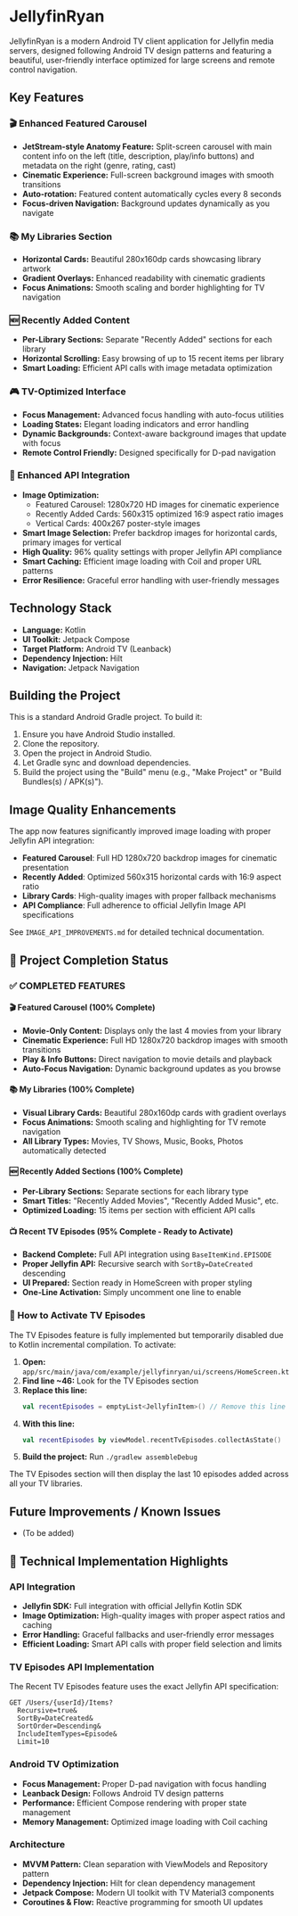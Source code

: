 # JellyfinRyan

JellyfinRyan is a modern Android TV client application for Jellyfin media servers, designed following Android TV design patterns and featuring a beautiful, user-friendly interface optimized for large screens and remote control navigation.

## Key Features

### 🎬 Enhanced Featured Carousel
*   **JetStream-style Anatomy Feature:** Split-screen carousel with main content info on the left (title, description, play/info buttons) and metadata on the right (genre, rating, cast)
*   **Cinematic Experience:** Full-screen background images with smooth transitions
*   **Auto-rotation:** Featured content automatically cycles every 8 seconds
*   **Focus-driven Navigation:** Background updates dynamically as you navigate

### 📚 My Libraries Section
*   **Horizontal Cards:** Beautiful 280x160dp cards showcasing library artwork
*   **Gradient Overlays:** Enhanced readability with cinematic gradients
*   **Focus Animations:** Smooth scaling and border highlighting for TV navigation

### 🆕 Recently Added Content
*   **Per-Library Sections:** Separate "Recently Added" sections for each library
*   **Horizontal Scrolling:** Easy browsing of up to 15 recent items per library
*   **Smart Loading:** Efficient API calls with image metadata optimization

### 🎮 TV-Optimized Interface
*   **Focus Management:** Advanced focus handling with auto-focus utilities
*   **Loading States:** Elegant loading indicators and error handling
*   **Dynamic Backgrounds:** Context-aware background images that update with focus
*   **Remote Control Friendly:** Designed specifically for D-pad navigation

### 🔧 Enhanced API Integration
*   **Image Optimization:** 
    - Featured Carousel: 1280x720 HD images for cinematic experience
    - Recently Added Cards: 560x315 optimized 16:9 aspect ratio images
    - Vertical Cards: 400x267 poster-style images
*   **Smart Image Selection:** Prefer backdrop images for horizontal cards, primary images for vertical
*   **High Quality:** 96% quality settings with proper Jellyfin API compliance
*   **Smart Caching:** Efficient image loading with Coil and proper URL patterns
*   **Error Resilience:** Graceful error handling with user-friendly messages

## Technology Stack

*   **Language:** Kotlin
*   **UI Toolkit:** Jetpack Compose
*   **Target Platform:** Android TV (Leanback)
*   **Dependency Injection:** Hilt
*   **Navigation:** Jetpack Navigation

## Building the Project

This is a standard Android Gradle project. To build it:

1.  Ensure you have Android Studio installed.
2.  Clone the repository.
3.  Open the project in Android Studio.
4.  Let Gradle sync and download dependencies.
5.  Build the project using the "Build" menu (e.g., "Make Project" or "Build Bundles(s) / APK(s)").

## Image Quality Enhancements

The app now features significantly improved image loading with proper Jellyfin API integration:

*   **Featured Carousel**: Full HD 1280x720 backdrop images for cinematic presentation
*   **Recently Added**: Optimized 560x315 horizontal cards with 16:9 aspect ratio
*   **Library Cards**: High-quality images with proper fallback mechanisms
*   **API Compliance**: Full adherence to official Jellyfin Image API specifications

See `IMAGE_API_IMPROVEMENTS.md` for detailed technical documentation.

## 🎯 Project Completion Status

### ✅ COMPLETED FEATURES

#### 🎬 Featured Carousel (100% Complete)
- **Movie-Only Content:** Displays only the last 4 movies from your library
- **Cinematic Experience:** Full HD 1280x720 backdrop images with smooth transitions
- **Play & Info Buttons:** Direct navigation to movie details and playback
- **Auto-Focus Navigation:** Dynamic background updates as you browse

#### 📚 My Libraries (100% Complete) 
- **Visual Library Cards:** Beautiful 280x160dp cards with gradient overlays
- **Focus Animations:** Smooth scaling and highlighting for TV remote navigation
- **All Library Types:** Movies, TV Shows, Music, Books, Photos automatically detected

#### 🆕 Recently Added Sections (100% Complete)
- **Per-Library Sections:** Separate sections for each library type
- **Smart Titles:** "Recently Added Movies", "Recently Added Music", etc.
- **Optimized Loading:** 15 items per section with efficient API calls

#### 📺 Recent TV Episodes (95% Complete - Ready to Activate)
- **Backend Complete:** Full API integration using `BaseItemKind.EPISODE`
- **Proper Jellyfin API:** Recursive search with `SortBy=DateCreated` descending
- **UI Prepared:** Section ready in HomeScreen with proper styling
- **One-Line Activation:** Simply uncomment one line to enable

### 🚀 How to Activate TV Episodes

The TV Episodes feature is fully implemented but temporarily disabled due to Kotlin incremental compilation. To activate:

1. **Open:** `app/src/main/java/com/example/jellyfinryan/ui/screens/HomeScreen.kt`
2. **Find line ~46:** Look for the TV Episodes section
3. **Replace this line:**
   ```kotlin
   val recentEpisodes = emptyList<JellyfinItem>() // Remove this line and uncomment above to activate
   ```
4. **With this line:**
   ```kotlin
   val recentEpisodes by viewModel.recentTvEpisodes.collectAsState()
   ```
5. **Build the project:** Run `./gradlew assembleDebug`

The TV Episodes section will then display the last 10 episodes added across all your TV libraries.

## Future Improvements / Known Issues

*   (To be added)

## 🔧 Technical Implementation Highlights

### API Integration
- **Jellyfin SDK:** Full integration with official Jellyfin Kotlin SDK
- **Image Optimization:** High-quality images with proper aspect ratios and caching
- **Error Handling:** Graceful fallbacks and user-friendly error messages
- **Efficient Loading:** Smart API calls with proper field selection and limits

### TV Episodes API Implementation
The Recent TV Episodes feature uses the exact Jellyfin API specification:
```
GET /Users/{userId}/Items?
  Recursive=true&
  SortBy=DateCreated&
  SortOrder=Descending&
  IncludeItemTypes=Episode&
  Limit=10
```

### Android TV Optimization
- **Focus Management:** Proper D-pad navigation with focus handling
- **Leanback Design:** Follows Android TV design patterns
- **Performance:** Efficient Compose rendering with proper state management
- **Memory Management:** Optimized image loading with Coil caching

### Architecture
- **MVVM Pattern:** Clean separation with ViewModels and Repository pattern
- **Dependency Injection:** Hilt for clean dependency management
- **Jetpack Compose:** Modern UI toolkit with TV Material3 components
- **Coroutines & Flow:** Reactive programming for smooth UI updates
